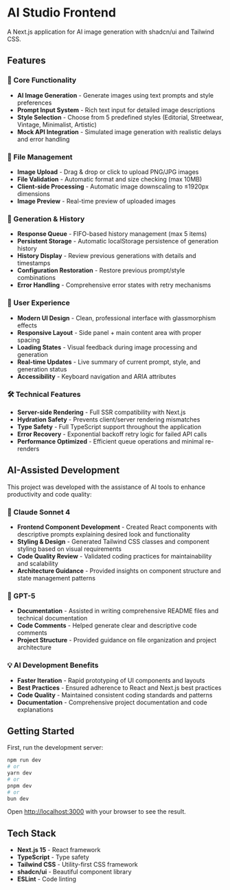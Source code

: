 # AI Studio Frontend

A Next.js application for AI image generation with shadcn/ui and Tailwind CSS.

## Features

### 🎨 Core Functionality
- **AI Image Generation** - Generate images using text prompts and style preferences
- **Prompt Input System** - Rich text input for detailed image descriptions
- **Style Selection** - Choose from 5 predefined styles (Editorial, Streetwear, Vintage, Minimalist, Artistic)
- **Mock API Integration** - Simulated image generation with realistic delays and error handling

### 📁 File Management
- **Image Upload** - Drag & drop or click to upload PNG/JPG images
- **File Validation** - Automatic format and size checking (max 10MB)
- **Client-side Processing** - Automatic image downscaling to ≤1920px dimensions
- **Image Preview** - Real-time preview of uploaded images

### 🔄 Generation & History
- **Response Queue** - FIFO-based history management (max 5 items)
- **Persistent Storage** - Automatic localStorage persistence of generation history
- **History Display** - Review previous generations with details and timestamps
- **Configuration Restoration** - Restore previous prompt/style combinations
- **Error Handling** - Comprehensive error states with retry mechanisms

### 🎯 User Experience
- **Modern UI Design** - Clean, professional interface with glassmorphism effects
- **Responsive Layout** - Side panel + main content area with proper spacing
- **Loading States** - Visual feedback during image processing and generation
- **Real-time Updates** - Live summary of current prompt, style, and generation status
- **Accessibility** - Keyboard navigation and ARIA attributes

### 🛠️ Technical Features
- **Server-side Rendering** - Full SSR compatibility with Next.js
- **Hydration Safety** - Prevents client/server rendering mismatches
- **Type Safety** - Full TypeScript support throughout the application
- **Error Recovery** - Exponential backoff retry logic for failed API calls
- **Performance Optimized** - Efficient queue operations and minimal re-renders

## AI-Assisted Development

This project was developed with the assistance of AI tools to enhance productivity and code quality:

### 🤖 Claude Sonnet 4
- **Frontend Component Development** - Created React components with descriptive prompts explaining desired look and functionality
- **Styling & Design** - Generated Tailwind CSS classes and component styling based on visual requirements
- **Code Quality Review** - Validated coding practices for maintainability and scalability
- **Architecture Guidance** - Provided insights on component structure and state management patterns

### 🧠 GPT-5
- **Documentation** - Assisted in writing comprehensive README files and technical documentation
- **Code Comments** - Helped generate clear and descriptive code comments
- **Project Structure** - Provided guidance on file organization and project architecture

### 💡 AI Development Benefits
- **Faster Iteration** - Rapid prototyping of UI components and layouts
- **Best Practices** - Ensured adherence to React and Next.js best practices
- **Code Quality** - Maintained consistent coding standards and patterns
- **Documentation** - Comprehensive project documentation and code explanations

## Getting Started

First, run the development server:

```bash
npm run dev
# or
yarn dev
# or
pnpm dev
# or
bun dev
```

Open [http://localhost:3000](http://localhost:3000) with your browser to see the result.

## Tech Stack

- **Next.js 15** - React framework
- **TypeScript** - Type safety
- **Tailwind CSS** - Utility-first CSS framework
- **shadcn/ui** - Beautiful component library
- **ESLint** - Code linting



